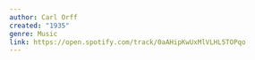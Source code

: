 ```yaml
---
author: Carl Orff
created: "1935"
genre: Music
link: https://open.spotify.com/track/0aAHipKwUxMlVLHL5TOPqo
---
```


